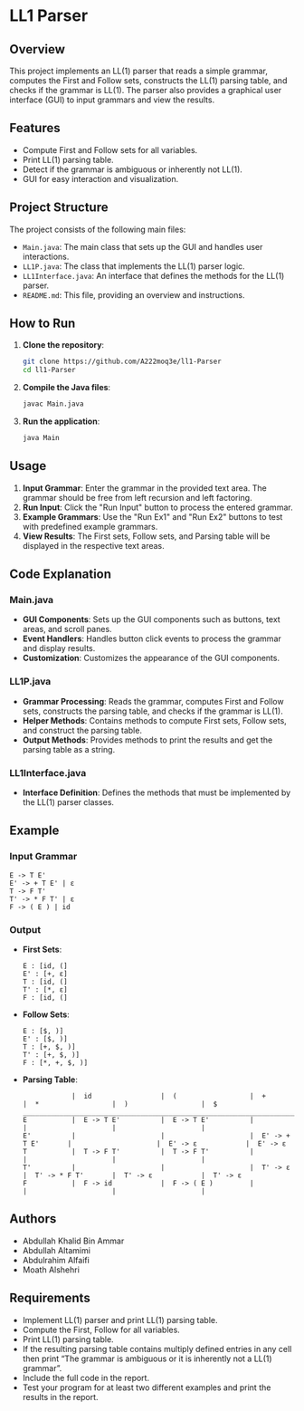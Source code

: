 # LL1 Parser

## Overview
This project implements an LL(1) parser that reads a simple grammar, computes the First and Follow sets, constructs the LL(1) parsing table, and checks if the grammar is LL(1). The parser also provides a graphical user interface (GUI) to input grammars and view the results.

## Features
- Compute First and Follow sets for all variables.
- Print LL(1) parsing table.
- Detect if the grammar is ambiguous or inherently not LL(1).
- GUI for easy interaction and visualization.

## Project Structure
The project consists of the following main files:
- `Main.java`: The main class that sets up the GUI and handles user interactions.
- `LL1P.java`: The class that implements the LL(1) parser logic.
- `LL1Interface.java`: An interface that defines the methods for the LL(1) parser.
- `README.md`: This file, providing an overview and instructions.

## How to Run
1. **Clone the repository**:
    ```sh
    git clone https://github.com/A222moq3e/ll1-Parser
    cd ll1-Parser
    ```

2. **Compile the Java files**:
    ```sh
    javac Main.java
    ```

3. **Run the application**:
    ```sh
    java Main
    ```

## Usage
1. **Input Grammar**: Enter the grammar in the provided text area. The grammar should be free from left recursion and left factoring.
2. **Run Input**: Click the "Run Input" button to process the entered grammar.
3. **Example Grammars**: Use the "Run Ex1" and "Run Ex2" buttons to test with predefined example grammars.
4. **View Results**: The First sets, Follow sets, and Parsing table will be displayed in the respective text areas.

## Code Explanation
### Main.java
- **GUI Components**: Sets up the GUI components such as buttons, text areas, and scroll panes.
- **Event Handlers**: Handles button click events to process the grammar and display results.
- **Customization**: Customizes the appearance of the GUI components.

### LL1P.java
- **Grammar Processing**: Reads the grammar, computes First and Follow sets, constructs the parsing table, and checks if the grammar is LL(1).
- **Helper Methods**: Contains methods to compute First sets, Follow sets, and construct the parsing table.
- **Output Methods**: Provides methods to print the results and get the parsing table as a string.

### LL1Interface.java
- **Interface Definition**: Defines the methods that must be implemented by the LL(1) parser classes.

## Example
### Input Grammar
```
E -> T E'
E' -> + T E' | ε
T -> F T'
T' -> * F T' | ε
F -> ( E ) | id
```

### Output
- **First Sets**:
    ```
    E : [id, (]
    E' : [+, ε]
    T : [id, (]
    T' : [*, ε]
    F : [id, (]
    ```

- **Follow Sets**:
    ```
    E : [$, )]
    E' : [$, )]
    T : [+, $, )]
    T' : [+, $, )]
    F : [*, +, $, )]
    ```

- **Parsing Table**:
    ```
                |  id                 |  (                  |  +                  |  *                  |  )                  |  $                  
    ________________________________________________________________________________________________________________________
    E           |  E -> T E'          |  E -> T E'          |                     |                     |                     |                     
    E'          |                     |                     |  E' -> + T E'       |                     |  E' -> ε            |  E' -> ε            
    T           |  T -> F T'          |  T -> F T'          |                     |                     |                     |                     
    T'          |                     |                     |  T' -> ε            |  T' -> * F T'       |  T' -> ε            |  T' -> ε            
    F           |  F -> id            |  F -> ( E )         |                     |                     |                     |                     
    ```

## Authors
- Abdullah Khalid Bin Ammar
- Abdullah Altamimi
- Abdulrahim Alfaifi
- Moath Alshehri


## Requirements
- Implement LL(1) parser and print LL(1) parsing table.
- Compute the First, Follow for all variables.
- Print LL(1) parsing table.
- If the resulting parsing table contains multiply defined entries in any cell then print “The grammar is ambiguous or it is inherently not a LL(1) grammar”.
- Include the full code in the report.
- Test your program for at least two different examples and print the results in the report.
